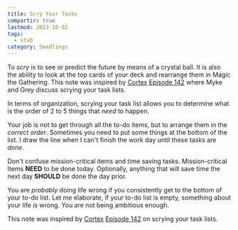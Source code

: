 ```yaml
---
title: Scry Your Tasks
compartir: true
lastmod: 2023-10-02
tags:
  - stub
category: Seedlings
---
```


To _scry_ is to see or predict the future by means of a crystal ball. It is also the ability to look at the top cards of your deck and rearrange them in Magic the Gathering. This note was inspired by [Cortex](https://www.relay.fm/cortex) [Episode 142](https://www.relay.fm/cortex/142) where Myke and Grey discuss scrying your task lists.

In terms of organization, scrying your task list allows you to determine what is the order of 2 to 5 things that _need_ to happen.

Your job is not to get through all the to-do items, but to arrange them in the _correct order_. Sometimes you need to put some things at the bottom of the list. I draw the line when I can't finish the work day until these tasks are _done_.

Don't confuse mission-critical items and time saving tasks. Mission-critical Items **NEED** to be done today. Optionally, anything that will save time the next day **SHOULD** be done the day prior.

You are _probably_ doing life wrong if you consistently get to the bottom of your to-do list. Let me elaborate, if your to-do list is empty, something about your life _is_ wrong. You are not being ambitious enough.

This note was inspired by [Cortex](https://www.relay.fm/cortex) [Episode 142](https://www.relay.fm/cortex/142) on scrying your task lists.
